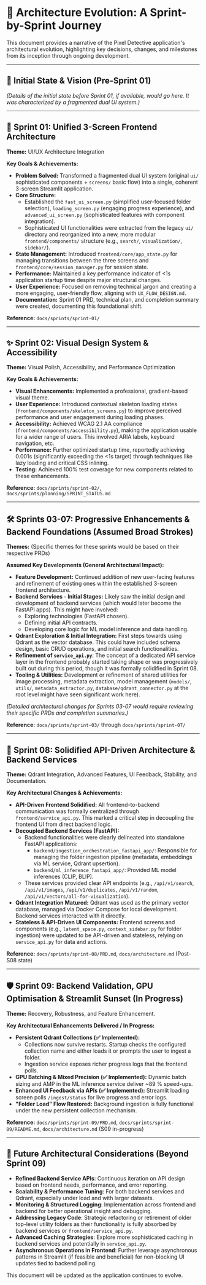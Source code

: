 # 📖 Architecture Evolution: A Sprint-by-Sprint Journey

This document provides a narrative of the Pixel Detective application's architectural evolution, highlighting key decisions, changes, and milestones from its inception through ongoing development.

---

## 🌱 Initial State & Vision (Pre-Sprint 01)

*(Details of the initial state before Sprint 01, if available, would go here. It was characterized by a fragmented dual UI system.)*

---

## 🚀 Sprint 01: Unified 3-Screen Frontend Architecture

**Theme:** UI/UX Architecture Integration

**Key Goals & Achievements:**
-   **Problem Solved:** Transformed a fragmented dual UI system (original `ui/` sophisticated components + `screens/` basic flow) into a single, coherent 3-screen Streamlit application.
-   **Core Structure:**
    -   Established the `fast_ui_screen.py` (simplified user-focused folder selection), `loading_screen.py` (engaging progress experience), and `advanced_ui_screen.py` (sophisticated features with component integration).
    -   Sophisticated UI functionalities were extracted from the legacy `ui/` directory and reorganized into a new, more modular `frontend/components/` structure (e.g., `search/`, `visualization/`, `sidebar/`).
-   **State Management:** Introduced `frontend/core/app_state.py` for managing transitions between the three screens and `frontend/core/session_manager.py` for session state.
-   **Performance:** Maintained a key performance indicator of <1s application startup time despite major structural changes.
-   **User Experience:** Focused on removing technical jargon and creating a more engaging, user-friendly flow, aligning with `UX_FLOW_DESIGN.md`.
-   **Documentation:** Sprint 01 PRD, technical plan, and completion summary were created, documenting this foundational shift.

**Reference:** `docs/sprints/sprint-01/`

---

## ✨ Sprint 02: Visual Design System & Accessibility

**Theme:** Visual Polish, Accessibility, and Performance Optimization

**Key Goals & Achievements:**
-   **Visual Enhancements:** Implemented a professional, gradient-based visual theme.
-   **User Experience:** Introduced contextual skeleton loading states (`frontend/components/skeleton_screens.py`) to improve perceived performance and user engagement during loading phases.
-   **Accessibility:** Achieved WCAG 2.1 AA compliance (`frontend/components/accessibility.py`), making the application usable for a wider range of users. This involved ARIA labels, keyboard navigation, etc.
-   **Performance:** Further optimized startup time, reportedly achieving 0.001s (significantly exceeding the <1s target) through techniques like lazy loading and critical CSS inlining.
-   **Testing:** Achieved 100% test coverage for new components related to these enhancements.

**Reference:** `docs/sprints/sprint-02/`, `docs/sprints/planning/SPRINT_STATUS.md`

---

## 🛠️ Sprints 03-07: Progressive Enhancements & Backend Foundations (Assumed Broad Strokes)

**Themes:** (Specific themes for these sprints would be based on their respective PRDs)

**Assumed Key Developments (General Architectural Impact):**
-   **Feature Development:** Continued addition of new user-facing features and refinement of existing ones within the established 3-screen frontend architecture.
-   **Backend Services - Initial Stages:** Likely saw the initial design and development of backend services (which would later become the FastAPI apps). This might have involved:
    -   Exploring technologies (FastAPI chosen).
    -   Defining initial API contracts.
    -   Developing core logic for ML model inference and data handling.
-   **Qdrant Exploration & Initial Integration:** First steps towards using Qdrant as the vector database. This could have included schema design, basic CRUD operations, and initial search functionalities.
-   **Refinement of `service_api.py`**: The concept of a dedicated API service layer in the frontend probably started taking shape or was progressively built out during this period, though it was formally solidified in Sprint 08.
-   **Tooling & Utilities:** Development or refinement of shared utilities for image processing, metadata extraction, model management (`models/`, `utils/`, `metadata_extractor.py`, `database/qdrant_connector.py` at the root level might have seen significant work here).

*(Detailed architectural changes for Sprints 03-07 would require reviewing their specific PRDs and completion summaries.)*

**Reference:** `docs/sprints/sprint-03/` through `docs/sprints/sprint-07/`

---

## 🔗 Sprint 08: Solidified API-Driven Architecture & Backend Services

**Theme:** Qdrant Integration, Advanced Features, UI Feedback, Stability, and Documentation.

**Key Architectural Changes & Achievements:**
-   **API-Driven Frontend Solidified:** All frontend-to-backend communication was formally centralized through `frontend/service_api.py`. This marked a critical step in decoupling the frontend UI from direct backend logic.
-   **Decoupled Backend Services (FastAPI):**
    -   Backend functionalities were clearly delineated into standalone FastAPI applications:
        -   `backend/ingestion_orchestration_fastapi_app/`: Responsible for managing the folder ingestion pipeline (metadata, embeddings via ML service, Qdrant upsertion).
        -   `backend/ml_inference_fastapi_app/`: Provided ML model inferences (CLIP, BLIP).
    -   These services provided clear API endpoints (e.g., `/api/v1/search`, `/api/v1/images`, `/api/v1/duplicates`, `/api/v1/random`, `/api/v1/vectors/all-for-visualization`).
-   **Qdrant Integration Matured:** Qdrant was used as the primary vector database, managed via Docker Compose for local development. Backend services interacted with it directly.
-   **Stateless & API-Driven UI Components:** Frontend screens and components (e.g., `latent_space.py`, `context_sidebar.py` for folder ingestion) were updated to be API-driven and stateless, relying on `service_api.py` for data and actions.

**Reference:** `docs/sprints/sprint-08/PRD.md`, `docs/architecture.md` (Post-S08 state)

---

## 🛡️ Sprint 09: Backend Validation, GPU Optimisation & Streamlit Sunset (In&nbsp;Progress)

**Theme:** Recovery, Robustness, and Feature Enhancement.

**Key Architectural Enhancements Delivered / In&nbsp;Progress:**
-   **Persistent Qdrant Collections (✅ Implemented):**
    - Collections now survive restarts.  Startup checks the configured collection name and either loads it or prompts the user to ingest a folder.
    - Ingestion service exposes richer progress logs that the frontend polls.
-   **GPU Batching & Mixed Precision (✅ Implemented):** Dynamic batch sizing and AMP in the ML inference service deliver ~89 % speed-ups.
-   **Enhanced UI Feedback via APIs (✅ Implemented):** Streamlit loading screen polls `/ingest/status` for live progress and error logs.
-   **"Folder Load" Flow Restored:** Background ingestion is fully functional under the new persistent collection mechanism.

**Reference:** `docs/sprints/sprint-09/PRD.md`, `docs/sprints/sprint-09/README.md`, `docs/architecture.md` (S09 in-progress)

---

## 🔮 Future Architectural Considerations (Beyond Sprint 09)

-   **Refined Backend Service APIs**: Continuous iteration on API design based on frontend needs, performance, and error reporting.
-   **Scalability & Performance Tuning**: For both backend services and Qdrant, especially under load and with larger datasets.
-   **Monitoring & Structured Logging**: Implementation across frontend and backend for better operational insight and debugging.
-   **Addressing Legacy Code**: Strategic refactoring or retirement of older top-level utility folders as their functionality is fully absorbed by backend services or `frontend/service_api.py`.
-   **Advanced Caching Strategies**: Explore more sophisticated caching in backend services and potentially in `service_api.py`.
-   **Asynchronous Operations in Frontend**: Further leverage asynchronous patterns in Streamlit (if feasible and beneficial) for non-blocking UI updates tied to backend polling.

This document will be updated as the application continues to evolve. 